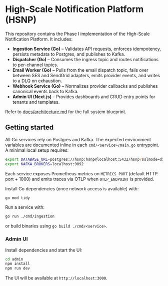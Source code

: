 # High-Scale Notification Platform (HSNP)

This repository contains the Phase I implementation of the High-Scale Notification Platform. It includes:

- **Ingestion Service (Go)** – Validates API requests, enforces idempotency, persists metadata to Postgres, and publishes to Kafka.
- **Dispatcher (Go)** – Consumes the ingress topic and routes notifications to per-channel topics.
- **Email Worker (Go)** – Pulls from the email dispatch topic, fails over between SES and SendGrid adapters, emits provider events, and writes to a DLQ on exhaustion.
- **Webhook Service (Go)** – Normalizes provider callbacks and publishes canonical events back to Kafka.
- **Admin UI (Next.js)** – Provides dashboards and CRUD entry points for tenants and templates.

Refer to [docs/architecture.md](docs/architecture.md) for the full system blueprint.

## Getting started

All Go services rely on Postgres and Kafka. The expected environment variables are documented inline in each `cmd/<service>/main.go` entrypoint. A minimal local setup requires:

```bash
export DATABASE_URL=postgres://hsnp:hsnp@localhost:5432/hsnp?sslmode=disable
export KAFKA_BROKERS=localhost:9092
```

Each service exposes Prometheus metrics on `METRICS_PORT` (default HTTP port + 1000) and emits traces via OTLP when `OTLP_ENDPOINT` is provided.

Install Go dependencies (once network access is available) with:

```bash
go mod tidy
```

Run a service with:

```bash
go run ./cmd/ingestion
```

or build binaries using `go build ./cmd/<service>`.

### Admin UI

Install dependencies and start the UI:

```bash
cd admin
npm install
npm run dev
```

The UI will be available at `http://localhost:3000`.

